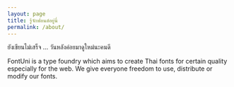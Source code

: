 ```yaml
---
layout: page
title: รู้จักฟอนต์อยู่นี่
permalink: /about/
---
```


ยังเขียนไม่เสร็จ ... วันหลังค่อยมาดูใหม่นะคนดี

FontUni is a type foundry which aims to create Thai fonts for certain quality especially for the web. We give everyone freedom to use, distribute or modify our fonts.
